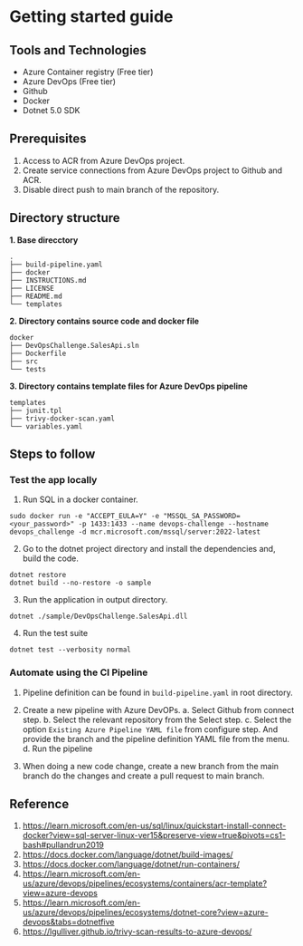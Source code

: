 # Getting started guide

## Tools and Technologies
* Azure Container registry (Free tier)
* Azure DevOps (Free tier)
* Github 
* Docker
* Dotnet 5.0 SDK

## Prerequisites
1. Access to ACR from Azure DevOps project.
2. Create service connections from Azure DevOps project to Github and ACR.
3. Disable direct push to main branch of the repository.

## Directory structure
**1. Base direcctory**
```
.
├── build-pipeline.yaml
├── docker
├── INSTRUCTIONS.md
├── LICENSE
├── README.md
└── templates
```
**2. Directory contains source code and docker file**
```
docker
├── DevOpsChallenge.SalesApi.sln
├── Dockerfile
├── src
└── tests
```
**3. Directory contains template files for Azure DevOps pipeline**
```
templates
├── junit.tpl
├── trivy-docker-scan.yaml
└── variables.yaml 
```

## Steps to follow
### Test the app locally
1. Run SQL in a docker container.
```
sudo docker run -e "ACCEPT_EULA=Y" -e "MSSQL_SA_PASSWORD=<your_password>" -p 1433:1433 --name devops-challenge --hostname devops_challenge -d mcr.microsoft.com/mssql/server:2022-latest
```
2. Go to the dotnet project directory and install the dependencies and, build the code.
```
dotnet restore
dotnet build --no-restore -o sample
```
3. Run the application in output directory.
```
dotnet ./sample/DevOpsChallenge.SalesApi.dll
```
4. Run the test suite
```
dotnet test --verbosity normal
```

### Automate using the CI Pipeline
1. Pipeline definition can be found in `build-pipeline.yaml` in root directory.
2. Create a new pipeline with Azure DevOPs. 
a. Select Github from connect step.
b. Select the relevant repository from the Select step.
c. Select  the option `Existing Azure Pipeline YAML file` from configure step. And provide the branch and the pipeline definition YAML file from the menu.
d. Run the  pipeline

3. When doing a new code change, create a new branch from the main branch do the changes and create a pull request to main branch.


## Reference
1. https://learn.microsoft.com/en-us/sql/linux/quickstart-install-connect-docker?view=sql-server-linux-ver15&preserve-view=true&pivots=cs1-bash#pullandrun2019
2. https://docs.docker.com/language/dotnet/build-images/
3. https://docs.docker.com/language/dotnet/run-containers/
4. https://learn.microsoft.com/en-us/azure/devops/pipelines/ecosystems/containers/acr-template?view=azure-devops
5. https://learn.microsoft.com/en-us/azure/devops/pipelines/ecosystems/dotnet-core?view=azure-devops&tabs=dotnetfive
6. https://lgulliver.github.io/trivy-scan-results-to-azure-devops/